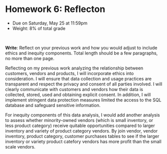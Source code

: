 # Homework 6: Reflecton

- Due on Saturday, May 25 at 11:59pm
- Weight: 8% of total grade

<br>

**Write**: Reflect on your previous work and how you would adjust to include ethics and inequity components. Total length should be a few paragraphs, no more than one page.


Reflecting on my previous work analyzing the relationship between customers, vendors and products, I will incorporate ethics into consideration. I will ensure that data collection and usage practices are transparent and respect the privacy and consent of all parties involved. I will clearly communicate with customers and vendors how their data is collected, stored, used and obtaining explicit consent. In addition, I will implement stringent data protection measures limited the access to the SQL database and safeguard sensitive information.

For inequity components of this data analysis, I would add another analysis to assess whether minority-owned vendors (which is small inventory, or less product category) receive quitable opportunities compared to larger inventory and variety of product category vendors. By join vendor, vendor inventory, product category, customer purchases tables to see if the larger inventory or variety product catefory vendors has more profit than the small scale vendors.
